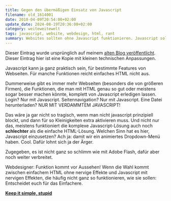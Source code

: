 ```yaml
---
title: Gegen den übermäßigen Einsatz von Javascript
filename: old_1614001
date: 2010-04-09T20:54:00+02:00
update_date: 2024-08-19T20:36:00+02:00
category: weiteweitewelt
tags: javascript, website, webdesign, html, rant
summary: Websites sollten ohne Javascript funktionieren. Javascript sollte nur da eingesetzt werden, wo man es braucht, und dann sollte es einen Fallback geben.
---
```

Dieser Eintrag wurde ursprünglich auf meinem [alten Blog veröffentlicht](https://stu.blogger.de/stories/1614001/). Dieser Eintrag hier ist eine Kopie mit kleinen technischen Anpassungen.

Javascript kann ja ganz praktisch sein, für bestimmte Features von Webseiten. Für manche Funktionen reicht einfaches HTML nicht aus.

Dummerweise gibt es immer mehr Webseiten (besonders die von größeren Firmen), die Funktionen, die man mit HTML genau so gut oder meistens sogar besser machen könnte, komplett von Javascript erledigen lassen. Login? Nur mit Javascript. Seitennavigation? Nur mit Javascript. Eine Datei herunterladen? NUR MIT VERDAMMTEM JAVASCRIPT!

Das wäre ja gar nicht so tragisch, wenn man nicht javascript prinzipiell blockt, und dann für so Kleinigkeiten extra aktivieren muss. Und nicht nur das, meistens funktioniert die komplexe Javascript-Lösung auch noch **schlechter** als die einfache HTML-Lösung. Welchen Sinn hat es hier, Javascript einzusetzen? Ach ja: damit wir ein animiertes Dropdown-Menü haben. Cool. Dafür lohnt sich ja der Ärger.

Zugegeben, es ist nicht ganz so schlimm wie mit Adobe Flash, dafür aber noch weiter verbreitet.

Webdesigner: Funktion kommt vor Aussehen! Wenn die Wahl kommt zwischen einfachem HTML ohne nervige Effekte und Javascript mit nervigen Effekten, die häufig nicht ganz so funktionieren, wie sie sollen: Entscheidet euch für das Einfachere.

**[Keep it simple, stupid](http://de.wikipedia.org/wiki/KISS-Prinzip)**

